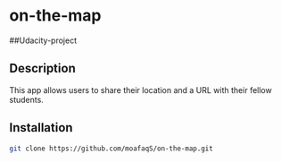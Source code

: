 # on-the-map

##Udacity-project

## Description 

This app allows users to share their location and a URL with their fellow students.

## Installation
```bash
git clone https://github.com/moafaqS/on-the-map.git
```


